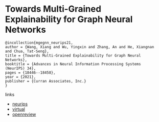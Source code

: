 # Towards Multi-Grained Explainability for Graph Neural Networks

```
@incollection{mgegnn_neurips21,
author = {Wang, Xiang and Wu, Yingxin and Zhang, An and He, Xiangnan and Chua, Tat-Seng},
title = {Towards Multi-Grained Explainability for Graph Neural Networks},
booktitle = {Advances in Neural Information Processing Systems (NeurIPS) 34},
pages = {18446--18458},
year = {2021},
publisher = {Curran Associates, Inc.}
}
```

links
- [neurips](https://papers.nips.cc//paper/2021/hash/99bcfcd754a98ce89cb86f73acc04645-Abstract.html)
- [virtual](https://neurips.cc/virtual/2021/poster/28517)
- [openreview](https://openreview.net/forum?id=e5vrkfc5aau)
